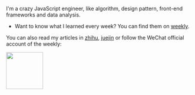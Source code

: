 I'm a crazy JavaScript engineer, like algorithm, design pattern, front-end frameworks and data analysis.

- Want to know what I learned every week? You can find them on [weekly](https://github.com/ascoders/weekly).

You can also read my articles in [zhihu](https://www.zhihu.com/people/huang-zi-yi-83), [juejin](https://juejin.cn/user/1556564164747437) or follow the WeChat official account of the weekly:

<img width=100 src="https://camo.githubusercontent.com/9bc4321c83f0bd36e554601c24b4e1e91309360fb66f4d6e27c048bad542a47c/68747470733a2f2f696d672e616c6963646e2e636f6d2f7466732f544231363557304d437a714b31526a535a464c5858636e325858612d3235382d3235382e6a7067">
